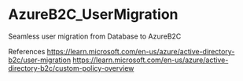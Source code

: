 # AzureB2C_UserMigration
Seamless user migration from Database to AzureB2C

References
https://learn.microsoft.com/en-us/azure/active-directory-b2c/user-migration
https://learn.microsoft.com/en-us/azure/active-directory-b2c/custom-policy-overview
